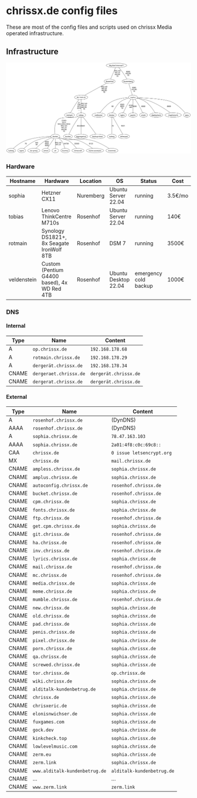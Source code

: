 # chrissx.de config files

These are most of the config files and scripts used on chrissx Media operated infrastructure.

## Infrastructure

![infra](infra.svg)

### Hardware

| Hostname    | Hardware                                    | Location  | OS                   | Status                | Cost    |
| ----------- | ------------------------------------------- | --------- | -------------------- | --------------------- | ------- |
| sophia      | Hetzner CX11                                | Nuremberg | Ubuntu Server 22.04  | running               | 3.5€/mo |
| tobias      | Lenovo ThinkCentre M710s                    | Rosenhof  | Ubuntu Server 22.04  | running               | 140€    |
| rotmain     | Synology DS1821+, 8x Seagate IronWolf 8TB   | Rosenhof  | DSM 7                | running               | 3500€   |
| veldenstein | Custom (Pentium G4400 based), 4x WD Red 4TB | Rosenhof  | Ubuntu Desktop 22.04 | emergency cold backup | 1000€   |

### DNS

#### Internal

| Type  | Name                   | Content               |
| ----- | ---------------------- | --------------------- |
| A     | `op.chrissx.de`        | `192.168.178.68`      |
| A     | `rotmain.chrissx.de`   | `192.168.178.29`      |
| A     | `dergerät.chrissx.de`  | `192.168.178.34`      |
| CNAME | `dergeraet.chrissx.de` | `dergerät.chrissx.de` |
| CNAME | `dergerat.chrissx.de`  | `dergerät.chrissx.de` |

#### External

| Type  | Name                           | Content                    |
| ----- | ------------------------------ | -------------------------- |
| A     | `rosenhof.chrissx.de`          | (DynDNS)                   |
| AAAA  | `rosenhof.chrissx.de`          | (DynDNS)                   |
| A     | `sophia.chrissx.de`            | `78.47.163.103`            |
| AAAA  | `sophia.chrissx.de`            | `2a01:4f8:c0c:69c8::`      |
| CAA   | `chrissx.de`                   | `0 issue letsencrypt.org`  |
| MX    | `chrissx.de`                   | `mail.chrissx.de`          |
| CNAME | `ampless.chrissx.de`           | `sophia.chrissx.de`        |
| CNAME | `amplus.chrissx.de`            | `sophia.chrissx.de`        |
| CNAME | `autoconfig.chrissx.de`        | `rosenhof.chrissx.de`      |
| CNAME | `bucket.chrissx.de`            | `rosenhof.chrissx.de`      |
| CNAME | `cpm.chrissx.de`               | `sophia.chrissx.de`        |
| CNAME | `fonts.chrissx.de`             | `sophia.chrissx.de`        |
| CNAME | `ftp.chrissx.de`               | `rosenhof.chrissx.de`      |
| CNAME | `get.cpm.chrissx.de`           | `sophia.chrissx.de`        |
| CNAME | `git.chrissx.de`               | `rosenhof.chrissx.de`      |
| CNAME | `ha.chrissx.de`                | `rosenhof.chrissx.de`      |
| CNAME | `inv.chrissx.de`               | `rosenhof.chrissx.de`      |
| CNAME | `lyrics.chrissx.de`            | `sophia.chrissx.de`        |
| CNAME | `mail.chrissx.de`              | `rosenhof.chrissx.de`      |
| CNAME | `mc.chrissx.de`                | `rosenhof.chrissx.de`      |
| CNAME | `media.chrissx.de`             | `sophia.chrissx.de`        |
| CNAME | `meme.chrissx.de`              | `sophia.chrissx.de`        |
| CNAME | `mumble.chrissx.de`            | `rosenhof.chrissx.de`      |
| CNAME | `new.chrissx.de`               | `sophia.chrissx.de`        |
| CNAME | `old.chrissx.de`               | `sophia.chrissx.de`        |
| CNAME | `pad.chrissx.de`               | `sophia.chrissx.de`        |
| CNAME | `penis.chrissx.de`             | `sophia.chrissx.de`        |
| CNAME | `pixel.chrissx.de`             | `sophia.chrissx.de`        |
| CNAME | `porn.chrissx.de`              | `sophia.chrissx.de`        |
| CNAME | `qa.chrissx.de`                | `sophia.chrissx.de`        |
| CNAME | `screwed.chrissx.de`           | `sophia.chrissx.de`        |
| CNAME | `tor.chrissx.de`               | `op.chrissx.de`            |
| CNAME | `wiki.chrissx.de`              | `sophia.chrissx.de`        |
| CNAME | `alditalk-kundenbetrug.de`     | `sophia.chrissx.de`        |
| CNAME | `chrissx.de`                   | `sophia.chrissx.de`        |
| CNAME | `chrisxeric.de`                | `sophia.chrissx.de`        |
| CNAME | `elonisnwichser.de`            | `sophia.chrissx.de`        |
| CNAME | `fuxgames.com`                 | `sophia.chrissx.de`        |
| CNAME | `gock.dev`                     | `sophia.chrissx.de`        |
| CNAME | `kinkcheck.top`                | `sophia.chrissx.de`        |
| CNAME | `lowlevelmusic.com`            | `sophia.chrissx.de`        |
| CNAME | `zerm.eu`                      | `sophia.chrissx.de`        |
| CNAME | `zerm.link`                    | `sophia.chrissx.de`        |
| CNAME | `www.alditalk-kundenbetrug.de` | `alditalk-kundenbetrug.de` |
| CNAME | …                              | …                          |
| CNAME | `www.zerm.link`                | `zerm.link`                |

<!-- vim: set wrap! : -->
